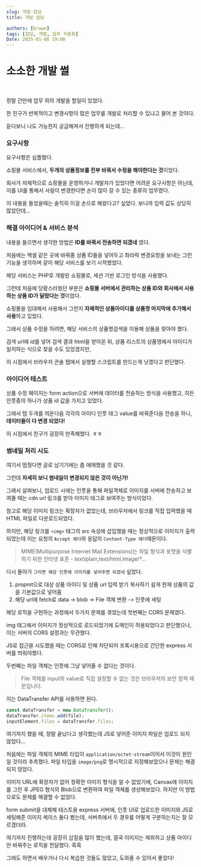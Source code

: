 ```yaml
---
slug: 개발-잡담
title: 개발 잡담

authors: [brown]
tags: [잡담, 개발, 업무 자동화]
Date: 2025-01-06 19:00
---
```


# 소소한 개발 썰

<br />

정말 간만에 업무 외의 개발을 할일이 있었다.

한 친구가 반복적이고 변경사항이 많은 업무를 개발로 처리할 수 있냐고 물어 본 것이다.

듣다보니 나도 가능한지 궁금해져서 진행하게 되는데...

<!-- truncate -->

### 요구사항

요구사항은 심플했다.

쇼핑몰 서비스에서, **두개의 상품정보를 전부 바꿔서 수정을 해야한다는 것**이었다.

회사가 자체적으로 쇼핑몰을 운영하거나 개발자가 있었다면 어려운 요구사항은 아닌데, 이를 UI를 통해서 사람이 변경한다면 손이 많이 갈 수 있는 종류의 업무였다.

이 내용을 들었을때는 솔직히 이걸 손으로 해왔다고? 싶었다. 보니까 입력 값도 상당히 많았던데...

### 해결 아이디어 & 서비스 분석

내용을 들으면서 생각한 방법은 **ID를 바꿔서 전송하면 되겠네** 였다.

처음에는 엑셀 같은 곳에 바꿔줄 상품 ID들을 넣어두고 촤라락 변경요청을 보내는 그런 기능을 생각하며 같이 해당 서비스를 보기 시작했었다.

해당 서비스는 PHP로 개발된 쇼핑몰로, 세션 기반 로그인 방식을 사용했다.

그런데 처음에 당황스러웠던 부분은 **쇼핑몰 서버에서 관리하는 상품 ID와 회사에서 사용하는 상품 ID가 달랐다는 것**이었다.

쇼핑몰을 임대해서 사용해서 그런지 **자체적인 상품아이디를 상품명 마지막에 추가해서 사용**하고 있었다.

그래서 상품 수정을 하려면, 해당 서비스의 상품명검색을 이용해 상품을 찾아야 했다.

검색 url에 id를 넣어 검색 결과 html을 받아온 뒤, 상품 리스트의 상품명에서 아이디가 일치하는 식으로 찾을 수도 있었겠지만,

이 시점에서 브라우저 콘솔 탭에서 실행할 스크립트를 만드는게 낫겠다고 판단했다.

### 아이디어 테스트

상품 수정 페이지는 form action으로 서버에 데이터를 전송하는 방식을 사용했고, 히든 인풋중의 하나가 상품 id 값을 가지고 있었다.

그래서 탭 두개를 띄운다음 각각의 아이디 인풋 태그 value를 바꿔준다음 전송을 하니, **데이터들이 다 변경 되었다!**

이 시점에서 친구가 굉장히 만족해했다. ㅎㅎ

### 썸네일 처리 시도

여기서 멈췄다면 글로 남기기에는 좀 애매했을 것 같다.

그런데 **자세히 보니 썸네일이 변경되지 않은 것이 아닌가!**

그래서 살펴보니, 업로드 시에는 인풋을 통해 파일객체로 이미지를 서버에 전송하고 보여줄 때는 cdn url 링크를 받아 이미지 태그로 보여주는 방식이었다.

참고로 해당 이미지 링크는 확장자가 없었는데, 브라우저에서 링크를 직접 입력했을 때 HTML 파일로 다운로드되었다.

하지만, 해당 링크를 `<img>` 태그의 src 속성에 삽입했을 때는 정상적으로 이미지가 출력 되었는데
이는 요청의 `Accept 헤더`와 응답의 `Content-Type 헤더`때문이다.

> MIME(Multipurpose Internet Mail Extensions)는 파일 형식과 포맷을 식별하기 위한 인터넷 표준 - text/plain,text/html,image/\*...

다시 돌아가 `그러면 해당 인풋에 이미지를 넣어주면 되겠네` 싶었다.

1. propmt으로 대상 상품 아이디 및 상품 url 입력 받기
   복사하기 쉽게 현재 상품의 값을 기본값으로 넣어줌
2. 해당 url에 fetch로 data -> blob -> File 객체 변환 -> 인풋에 세팅

해당 로직을 구현하는 과정에서 두가지 문제를 겪었는데 첫번째는 CORS 문제였다.

img 태그에서 이미지가 정상적으로 로드되었기에 도메인이 허용되었다고 판단했으나, 이는 서버의 CORS 설정과는 무관했다.

JS로 접근을 시도했을 때는 CORS로 인해 차단되어 프록시용으로 간단한 express 서버를 띄워야했다.

두번째는 파일 객체는 인풋에 그냥 넣어줄 수 없다는 것이다.

> File 객체를 input의 value로 직접 설정할 수 없는 것은 브라우저의 보안 정책 때문입니다.

이는 DataTransfer API를 사용하면 된다.

```javascript
const dataTransfer = new DataTransfer();
dataTransfer.items.add(file);
inputElement.files = dataTransfer.files;
```

여기까지 했을 때, 정말 끝났다고 생각했는데 JS로 넣어준 이미지 파일은 업로드 되지 않았다...

처음에는 파일 객체의 MIME 타입이 `application/octet-stream`이어서 이것이 원인일 것이라 추측했다. 파일 타입을 `image/png`로 명시적으로 지정해보았으나 문제는 해결되지 않았다.

이미지 URL에 확장자가 없어 정확한 이미지 형식을 알 수 없었기에, Canvas에 이미지를 그린 후 JPEG 형식의 Blob으로 변환하여 파일 객체를 생성해보았다. 하지만 이 방법으로도 문제를 해결할 수 없었다.

form submit을 대체해 테스트용 express 서버에, 인풋 UI로 업로드한 이미지와 JS로 세팅해준 이미지 케이스 둘다 봤는데, 서버측에서 두 경우를 어떻게 구분하는지는 잘 모르겠더라.

여기까지 진행하는데 굉장히 삽질을 많이 했는데, 결국 이미지는 제외하고 상품 아이디만 바꿔주는 로직을 전달했다. 흑흑

그래도 하면서 배우거나 다시 복습한 것들도 많았고, 도와줄 수 있어서 좋았다!

